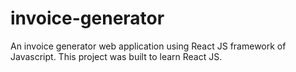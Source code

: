 # invoice-generator
An invoice generator web application using React JS framework of Javascript. This project was built to learn React JS. 
